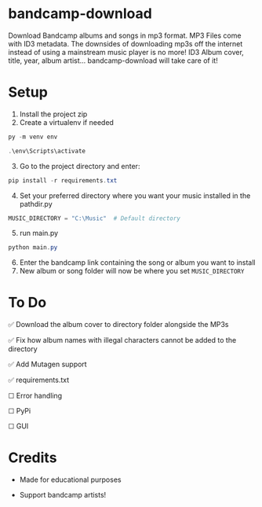 # bandcamp-download
Download Bandcamp albums and songs in mp3 format. MP3 Files come with ID3 metadata. The downsides of downloading mp3s off the internet instead of using a mainstream music player is no more! ID3 Album cover, title, year, album artist... bandcamp-download will take care of it!

# Setup
1) Install the project zip
2) Create a virtualenv if needed

```powershell
py -m venv env

.\env\Scripts\activate
```

3) Go to the project directory and enter:

```powershell
pip install -r requirements.txt
```

4) Set your preferred directory where you want your music installed in the pathdir.py  

```python
MUSIC_DIRECTORY = "C:\Music"  # Default directory
```

5) run main.py

```powershell 
python main.py 
```
6) Enter the bandcamp link containing the song or album you want to install
7) New album or song folder will now be where you set ```MUSIC_DIRECTORY```

# To Do
✅ Download the album cover to directory folder alongside the MP3s 

✅ Fix how album names with illegal characters cannot be added to the directory 

✅ Add Mutagen support 

✅ requirements.txt

☐ Error handling 

☐ PyPi

☐ GUI

# Credits
- Made for educational purposes 

- Support bandcamp artists!
